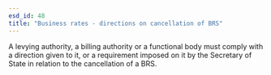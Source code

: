 ```yaml
---
esd_id: 48
title: "Business rates - directions on cancellation of BRS"
---
```


A levying authority, a billing authority or a functional body must comply with a direction given to it, or a requirement imposed on it by the Secretary of State in relation to the cancellation of a BRS.

